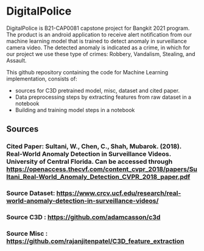 # DigitalPolice
DigitalPolice is B21-CAP0081 capstone project for Bangkit 2021 program. The product is an android application to receive alert notification from our machine learning model that is trained to detect anomaly in surveillance camera video. The detected anomaly is indicated as a crime, in which for our project we use these type of crimes: Robbery, Vandalism, Stealing, and Assault.

This github repository containing the code for Machine Learning implementation, consists of:
- sources for C3D pretrained model, misc, dataset and cited paper.
- Data preprocessing steps by extracting features from raw dataset in a notebook
- Building and training model steps in a notebook

## Sources

### Cited Paper: Sultani, W., Chen, C., Shah, Mubarok. (2018). Real-World Anomaly Detection in Surveillance Videos. University of Central Florida. Can be accessed through https://openaccess.thecvf.com/content_cvpr_2018/papers/Sultani_Real-World_Anomaly_Detection_CVPR_2018_paper.pdf
### Source Dataset: https://www.crcv.ucf.edu/research/real-world-anomaly-detection-in-surveillance-videos/
### Source C3D : https://github.com/adamcasson/c3d
### Source Misc : https://github.com/rajanjitenpatel/C3D_feature_extraction


